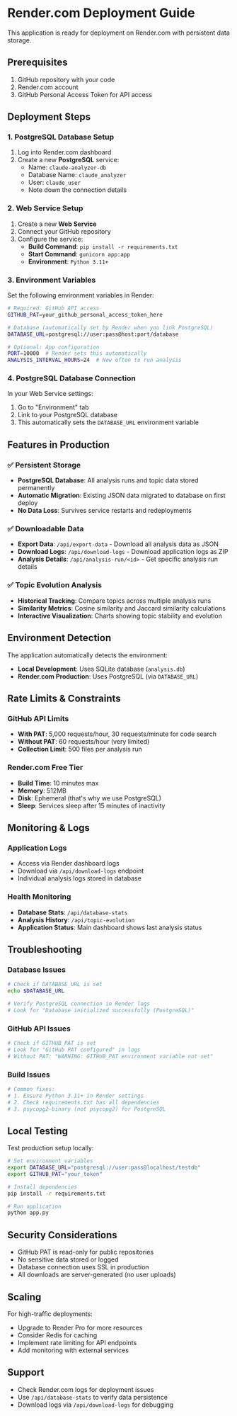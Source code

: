 # Render.com Deployment Guide

This application is ready for deployment on Render.com with persistent data storage.

## Prerequisites

1. GitHub repository with your code
2. Render.com account
3. GitHub Personal Access Token for API access

## Deployment Steps

### 1. PostgreSQL Database Setup

1. Log into Render.com dashboard
2. Create a new **PostgreSQL** service:
   - Name: `claude-analyzer-db` 
   - Database Name: `claude_analyzer`
   - User: `claude_user`
   - Note down the connection details

### 2. Web Service Setup

1. Create a new **Web Service**
2. Connect your GitHub repository
3. Configure the service:
   - **Build Command**: `pip install -r requirements.txt`
   - **Start Command**: `gunicorn app:app`
   - **Environment**: `Python 3.11+`

### 3. Environment Variables

Set the following environment variables in Render:

```bash
# Required: GitHub API access
GITHUB_PAT=your_github_personal_access_token_here

# Database (automatically set by Render when you link PostgreSQL)
DATABASE_URL=postgresql://user:pass@host:port/database

# Optional: App configuration
PORT=10000  # Render sets this automatically
ANALYSIS_INTERVAL_HOURS=24  # How often to run analysis
```

### 4. PostgreSQL Database Connection

In your Web Service settings:
1. Go to "Environment" tab
2. Link to your PostgreSQL database
3. This automatically sets the `DATABASE_URL` environment variable

## Features in Production

### ✅ Persistent Storage
- **PostgreSQL Database**: All analysis runs and topic data stored permanently
- **Automatic Migration**: Existing JSON data migrated to database on first deploy
- **No Data Loss**: Survives service restarts and redeployments

### ✅ Downloadable Data
- **Export Data**: `/api/export-data` - Download all analysis data as JSON
- **Download Logs**: `/api/download-logs` - Download application logs as ZIP
- **Analysis Details**: `/api/analysis-run/<id>` - Get specific analysis run details

### ✅ Topic Evolution Analysis
- **Historical Tracking**: Compare topics across multiple analysis runs
- **Similarity Metrics**: Cosine similarity and Jaccard similarity calculations
- **Interactive Visualization**: Charts showing topic stability and evolution

## Environment Detection

The application automatically detects the environment:

- **Local Development**: Uses SQLite database (`analysis.db`)
- **Render.com Production**: Uses PostgreSQL (via `DATABASE_URL`)

## Rate Limits & Constraints

### GitHub API Limits
- **With PAT**: 5,000 requests/hour, 30 requests/minute for code search
- **Without PAT**: 60 requests/hour (very limited)
- **Collection Limit**: 500 files per analysis run

### Render.com Free Tier
- **Build Time**: 10 minutes max
- **Memory**: 512MB 
- **Disk**: Ephemeral (that's why we use PostgreSQL)
- **Sleep**: Services sleep after 15 minutes of inactivity

## Monitoring & Logs

### Application Logs
- Access via Render dashboard logs
- Download via `/api/download-logs` endpoint
- Individual analysis logs stored in database

### Health Monitoring
- **Database Stats**: `/api/database-stats`
- **Analysis History**: `/api/topic-evolution`
- **Application Status**: Main dashboard shows last analysis status

## Troubleshooting

### Database Issues
```bash
# Check if DATABASE_URL is set
echo $DATABASE_URL

# Verify PostgreSQL connection in Render logs
# Look for "Database initialized successfully (PostgreSQL)"
```

### GitHub API Issues
```bash
# Check if GITHUB_PAT is set
# Look for "GitHub PAT configured" in logs
# Without PAT: "WARNING: GITHUB_PAT environment variable not set"
```

### Build Issues
```bash
# Common fixes:
# 1. Ensure Python 3.11+ in Render settings
# 2. Check requirements.txt has all dependencies
# 3. psycopg2-binary (not psycopg2) for PostgreSQL
```

## Local Testing

Test production setup locally:

```bash
# Set environment variables
export DATABASE_URL="postgresql://user:pass@localhost/testdb"
export GITHUB_PAT="your_token"

# Install dependencies
pip install -r requirements.txt

# Run application
python app.py
```

## Security Considerations

- GitHub PAT is read-only for public repositories
- No sensitive data stored or logged
- Database connection uses SSL in production
- All downloads are server-generated (no user uploads)

## Scaling

For high-traffic deployments:
- Upgrade to Render Pro for more resources
- Consider Redis for caching
- Implement rate limiting for API endpoints
- Add monitoring with external services

## Support

- Check Render.com logs for deployment issues
- Use `/api/database-stats` to verify data persistence
- Download logs via `/api/download-logs` for debugging